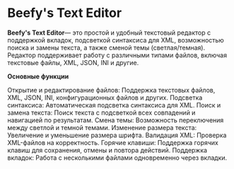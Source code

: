 <h1>Beefy's Text Editor</h1>
  <b>Beefy's Text Editor</b>— это простой и удобный текстовый редактор с поддержкой вкладок, подсветкой синтаксиса для XML, возможностью поиска и замены текста, а также сменой темы (светлая/темная). Редактор поддерживает работу с различными типами файлов, включая текстовые файлы, XML, JSON, INI и другие.

<p aling="center"><b>Основные функции</b></p>
Открытие и редактирование файлов: Поддержка текстовых файлов, XML, JSON, INI, конфигурационных файлов и других.
Подсветка синтаксиса: Автоматическая подсветка синтаксиса для XML.
Поиск и замена текста: Поиск текста с подсветкой всех совпадений и навигацией по результатам.
Смена темы: Возможность переключения между светлой и темной темами.
Изменение размера текста: Увеличение и уменьшение размера шрифта.
Валидация XML: Проверка XML-файлов на корректность.
Горячие клавиши: Поддержка горячих клавиш для сохранения, отмены и повтора действий.
Поддержка вкладок: Работа с несколькими файлами одновременно через вкладки.
